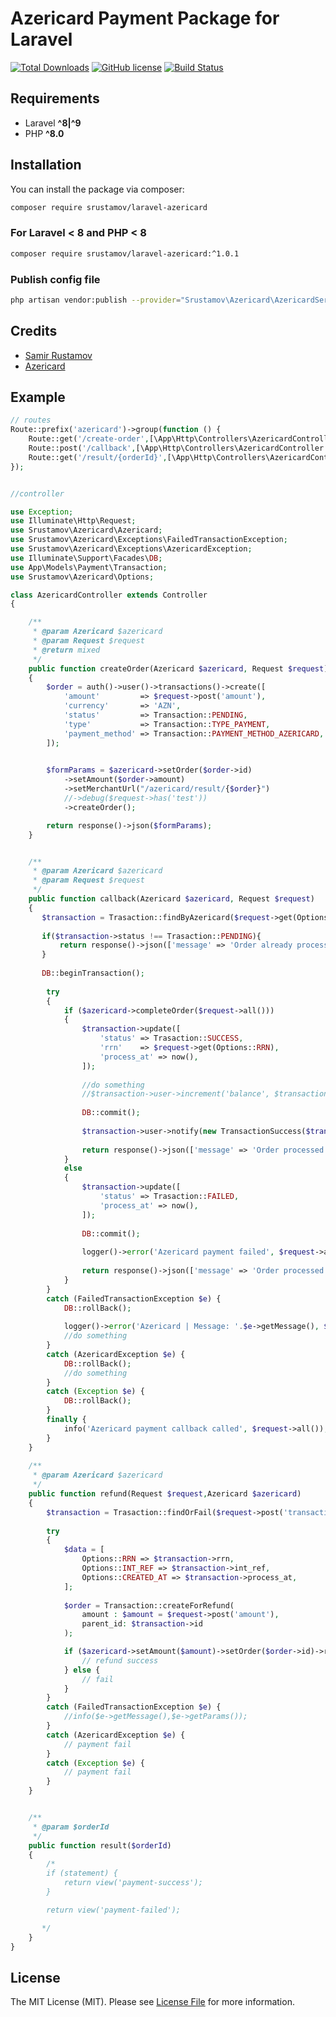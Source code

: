 # Azericard Payment Package for Laravel

[![Total Downloads](https://img.shields.io/packagist/dt/srustamov/laravel-azericard)](https://packagist.org/packages/srustamov/laravel-azericard)
[![GitHub license](https://img.shields.io/github/license/srustamov/laravel-azericard.svg)](https://github.com/srustamov/laravel-azericard/blob/master/LICENSE.md)
[![Build Status](https://app.travis-ci.com/srustamov/laravel-azericard.svg?branch=master)](https://app.travis-ci.com/srustamov/laravel-azericard.svg)

## Requirements

- Laravel **^8|^9**
- PHP **^8.0**

## Installation

You can install the package via composer:

```bash
composer require srustamov/laravel-azericard
```

### For Laravel < 8 and PHP < 8

```bash
composer require srustamov/laravel-azericard:^1.0.1
```

### Publish config file

```bash
php artisan vendor:publish --provider="Srustamov\Azericard\AzericardServiceProvider" --tag="config"
```

## Credits

- [Samir Rustamov](https://github.com/srustamov)
- [Azericard](https://developer.azericard.com/)

## Example

```php
// routes
Route::prefix('azericard')->group(function () {
    Route::get('/create-order',[\App\Http\Controllers\AzericardController::class,'createOrder']);
    Route::post('/callback',[\App\Http\Controllers\AzericardController::class,'callback']);
    Route::get('/result/{orderId}',[\App\Http\Controllers\AzericardController::class,'result']);
});


//controller

use Exception;
use Illuminate\Http\Request;
use Srustamov\Azericard\Azericard;
use Srustamov\Azericard\Exceptions\FailedTransactionException;
use Srustamov\Azericard\Exceptions\AzericardException;
use Illuminate\Support\Facades\DB;
use App\Models\Payment\Transaction;
use Srustamov\Azericard\Options;

class AzericardController extends Controller
{

    /**
     * @param Azericard $azericard
     * @param Request $request
     * @return mixed
     */
    public function createOrder(Azericard $azericard, Request $request)
    {
        $order = auth()->user()->transactions()->create([
            'amount'         => $request->post('amount'),
            'currency'       => 'AZN',
            'status'         => Transaction::PENDING,
            'type'           => Transaction::TYPE_PAYMENT,
            'payment_method' => Transaction::PAYMENT_METHOD_AZERICARD,
        ]);
           

        $formParams = $azericard->setOrder($order->id)
            ->setAmount($order->amount)
            ->setMerchantUrl("/azericard/result/{$order}")
            //->debug($request->has('test'))
            ->createOrder();

        return response()->json($formParams);
    }


    /**
     * @param Azericard $azericard
     * @param Request $request
     */
    public function callback(Azericard $azericard, Request $request)
    {
       $transaction = Trasaction::findByAzericard($request->get(Options::ORDER));
       
       if($transaction->status !== Trasaction::PENDING){
           return response()->json(['message' => 'Order already processed'], 409);
       }
       
       DB::beginTransaction();
       
        try 
        {
            if ($azericard->completeOrder($request->all())) 
            {
                $transaction->update([
                    'status' => Trasaction::SUCCESS,
                    'rrn'    => $request->get(Options::RRN),
                    'process_at' => now(),
                ]); 
                
                //do something
                //$transaction->user->increment('balance', $transaction->amount);
                
                DB::commit();
                
                $transaction->user->notify(new TransactionSuccess($transaction));
                
                return response()->json(['message' => 'Order processed successfully'], 200);
            } 
            else 
            {
                $transaction->update([
                    'status' => Trasaction::FAILED,
                    'process_at' => now(),
                ]); 
                
                DB::commit();
                
                logger()->error('Azericard payment failed', $request->all());
                
                return response()->json(['message' => 'Order processed failed'], 500);
            }
        } 
        catch (FailedTransactionException $e) {
            DB::rollBack();
            
            logger()->error('Azericard | Message: '.$e->getMessage(), $request->all());
            //do something
        } 
        catch (AzericardException $e) {
            DB::rollBack();
            //do something
        } 
        catch (Exception $e) {
            DB::rollBack();
        } 
        finally {
            info('Azericard payment callback called', $request->all());
        }
    }
    
    /**
     * @param Azericard $azericard
     */
    public function refund(Request $request,Azericard $azericard)
    {
        $transaction = Trasaction::findOrFail($request->post('transaction_id'));
        
        try
        {
            $data = [
                Options::RRN => $transaction->rrn,
                Options::INT_REF => $transaction->int_ref,
                Options::CREATED_AT => $transaction->process_at,
            ];
  
            $order = Transaction::createForRefund(
                amount : $amount = $request->post('amount'), 
                parent_id: $transaction->id
            );

            if ($azericard->setAmount($amount)->setOrder($order->id)->refund($data)) {
                // refund success
            } else {
                // fail
            }
        }
        catch (FailedTransactionException $e) {
            //info($e->getMessage(),$e->getParams());
        } 
        catch (AzericardException $e) {
            // payment fail
        } 
        catch (Exception $e) {
            // payment fail
        }
    }


    /**
     * @param $orderId
     */
    public function result($orderId)
    {
        /*
        if (statement) {
            return view('payment-success');
        }

        return view('payment-failed');

       */
    }
}

```

## License

The MIT License (MIT). Please see [License File](LICENSE.md) for more information.
